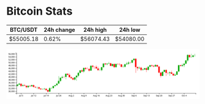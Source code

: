 # Bitcoin Stats

BTC/USDT|24h change|24h high|24h low|
|---|---|---|---|
|$55005.18|0.62%|$56074.43|$54080.00|

<img src="./chart.svg">
